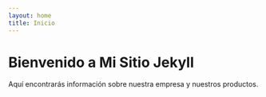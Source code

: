 ```yaml
---
layout: home
title: Inicio
---
```


# Bienvenido a Mi Sitio Jekyll

Aquí encontrarás información sobre nuestra empresa y nuestros productos.